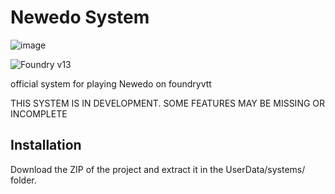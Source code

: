 # Newedo System
![image](https://media.discordapp.net/attachments/881942712784408679/1201919766617391196/dreams_of_newedo_3.png?ex=65cb9202&is=65b91d02&hm=79c91793714a16b735a9a1596204d6467ec943e2b6dcd97f39097ef642622f77&=&format=webp&quality=lossless)

![Foundry v13](https://img.shields.io/badge/foundry-v13-green)

official system for playing Newedo on foundryvtt

THIS SYSTEM IS IN DEVELOPMENT. SOME FEATURES MAY BE MISSING OR INCOMPLETE

## Installation

Download the ZIP of the project and extract it in the UserData/systems/ folder.
